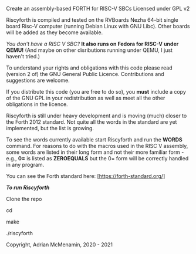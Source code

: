 Create an assembly-based FORTH for RISC-V SBCs
Licensed under GPL v2

Riscyforth is compiled and tested on the RVBoards Nezha 64-bit single board Risc-V computer (running Debian Linux with GNU Libc). Other boards will be added as they become
available. 

_You don't have a RISC V SBC?_ **It also runs on Fedora for RISC-V under QEMU!** (And maybe on other disributions running under QEMU, I just haven't tried.)

To understand your rights and obligations with this code please read (version 2 of) the GNU General Public Licence. Contributions and suggestions are welcome.

If you distribute this code (you are free to do so), you **must** include a copy of the GNU GPL in your redistribution as well as meet all the other obligations in the licence.

Riscyforth is still under heavy development and is moving (much) closer to the Forth 2012 standard. Not quite all the words in the standard are yet implemented, but the list is growing.

To see the words currently available start Riscyforth and run the **WORDS** command. For reasons to do with the macros used in the RISC V assembly, some words are listed in their long form and not their more familiar form - e.g., **0=** is listed as **ZEROEQUALS** but the 0= form will be correctly handled in any program.

You can see the Forth standard here: [https://forth-standard.org/]

***To run Riscyforth***

Clone the repo

cd <riscyforth directory>

make

./riscyforth

Copyright, Adrian McMenamin, 2020 - 2021
